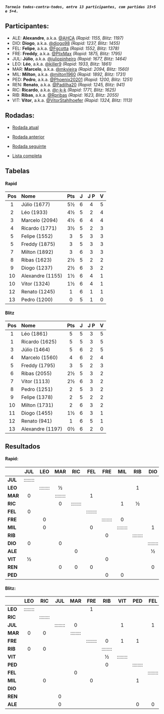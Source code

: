 ***`Torneio todos-contra-todos, entre 13 participantes, com partidas 15+5 e 5+4.`***

## Participantes:

* ALE: **Alexandre**, a.k.a. [@AHCA](https://www.lichess.org/@/AHCA) *(Rapid: 1155, Blitz: 1197)*
* DIO: **Diogo**, a.k.a. [@diogo98](https://www.lichess.org/@/diogo98) *(Rapid: 1237, Blitz: 1455)*
* FEL: **Felipe**, a.k.a. [@Fgcotta](https://www.lichess.org/@/Fgcotta) *(Rapid: 1552, Blitz: 1378)*
* FRE: **Freddy**, a.k.a. [@PlixMax](https://www.lichess.org/@/PlixMax) *(Rapid: 1875, Blitz: 1795)*
* JUL: **Júlio**, a.k.a. [@juliopinheiro](https://www.lichess.org/@/juliopinheiro) *(Rapid: 1677, Blitz: 1464)*
* LEO: **Léo**, a.k.a. [@killer9](https://www.lichess.org/@/killer9) *(Rapid: 1933, Blitz: 1861)*
* MAR: **Marcelo**, a.k.a. [@mkvieira](https://www.lichess.org/@/mkvieira) *(Rapid: 2094, Blitz: 1560)*
* MIL: **Milton**, a.k.a. [@milton1960](https://www.lichess.org/@/milton1960) *(Rapid: 1892, Blitz: 1731)*
* PED: **Pedro**, a.k.a. [@Phoenix20201](https://www.lichess.org/@/Phoenix20201) *(Rapid: 1200, Blitz: 1251)*
* REN: **Renato**, a.k.a. [@Padilha20](https://www.lichess.org/@/Padilha20) *(Rapid: 1245, Blitz: 941)*
* RIC: **Ricardo**, a.k.a. [@r-k-k](https://www.lichess.org/@/r-k-k) *(Rapid: 1771, Blitz: 1625)*
* RIB: **Ribas**, a.k.a. [@Rpribas](https://www.lichess.org/@/Rpribas) *(Rapid: 1623, Blitz: 2055)*
* VIT: **Vitor**, a.k.a. [@VitorStahlhoefer](https://www.lichess.org/@/VitorStahlhoefer) *(Rapid: 1324, Blitz: 1113)*

## Rodadas:

* [Rodada atual](https://grupo-de-xadrez.github.io/rodadas/7)

* [Rodada anterior](https://grupo-de-xadrez.github.io/rodadas/6)

* [Rodada seguinte](https://grupo-de-xadrez.github.io/rodadas/8)

* [Lista completa](https://grupo-de-xadrez.github.io/rodadas)

## Tabelas

#### Rapid

| Pos | Nome | Pts | J | J P | V |
| :---: | :--- | :---: | :---: | :---: | :---: |
| 1 | Júlio (1677) | 5½ | 6 | 4 | 5 |
| 2 | Léo (1933) | 4½ | 5 | 2 | 4 |
| 3 | Marcelo (2094) | 4½ | 6 | 4 | 4 |
| 4 | Ricardo (1771) | 3½ | 5 | 2 | 3 |
| 5 | Felipe (1552) | 3 | 5 | 3 | 3 |
| 5 | Freddy (1875) | 3 | 5 | 3 | 3 |
| 7 | Milton (1892) | 3 | 6 | 3 | 3 |
| 8 | Ribas (1623) | 2½ | 5 | 2 | 2 |
| 9 | Diogo (1237) | 2½ | 6 | 3 | 2 |
| 10 | Alexandre (1155) | 1½ | 6 | 4 | 1 |
| 10 | Vitor (1324) | 1½ | 6 | 4 | 1 |
| 12 | Renato (1245) | 1 | 6 | 1 | 1 |
| 13 | Pedro (1200) | 0 | 5 | 1 | 0 |

#### Blitz

| Pos | Nome | Pts | J | J P | V |
| :---: | :--- | :---: | :---: | :---: | :---: |
| 1 | Léo (1861) | 5 | 5 | 3 | 5 |
| 1 | Ricardo (1625) | 5 | 5 | 3 | 5 |
| 3 | Júlio (1464) | 5 | 6 | 2 | 5 |
| 4 | Marcelo (1560) | 4 | 6 | 2 | 4 |
| 5 | Freddy (1795) | 3 | 5 | 2 | 3 |
| 6 | Ribas (2055) | 2½ | 5 | 3 | 2 |
| 7 | Vitor (1113) | 2½ | 6 | 3 | 2 |
| 8 | Pedro (1251) | 2 | 5 | 3 | 2 |
| 9 | Felipe (1378) | 2 | 5 | 2 | 2 |
| 10 | Milton (1731) | 2 | 6 | 3 | 2 |
| 11 | Diogo (1455) | 1½ | 6 | 3 | 1 |
| 12 | Renato (941) | 1 | 6 | 5 | 1 |
| 13 | Alexandre (1197) | 0½ | 6 | 2 | 0 |

## Resultados

#### Rapid:

| | JUL | LEO | MAR | RIC | FEL | FRE | MIL | RIB | DIO | ALE | VIT | REN | PED |
| :--- | :---: | :---: | :---: | :---: | :---: | :---: | :---: | :---: | :---: | :---: | :---: | :---: | :---: |
| **JUL** | :::::::: |  |  |  |  |  |  |  |  | 1 |  | 1 |  |
| **LEO** |  | :::::::: | ½ |  |  |  |  | 1 |  |  |  |  |  |
| **MAR** | 0 |  | :::::::: |  | 1 |  |  |  |  |  |  |  |  |
| **RIC** |  |  | 0 | :::::::: |  |  | 1 | ½ |  |  |  |  |  |
| **FEL** | 0 |  |  |  | :::::::: |  |  |  |  | 1 |  |  |  |
| **FRE** |  | 0 |  |  |  | :::::::: | 0 |  |  |  |  |  |  |
| **MIL** |  | 0 |  |  | 0 |  | :::::::: |  | 1 |  |  |  |  |
| **RIB** |  |  |  |  |  | 0 |  | :::::::: |  |  | 1 |  | 1 |
| **DIO** | 0 |  | 0 |  |  |  |  |  | :::::::: |  | 1 |  |  |
| **ALE** |  |  |  | 0 |  |  |  |  | ½ | :::::::: |  |  |  |
| **VIT** | ½ |  |  |  |  | 0 |  |  |  |  | :::::::: |  |  |
| **REN** |  |  | 0 | 0 | 0 |  |  |  | 0 |  |  | :::::::: |  |
| **PED** |  |  |  |  |  | 0 | 0 |  |  | 0 | 0 |  | :::::::: |

#### Blitz:

| | LEO | RIC | JUL | MAR | FRE | RIB | VIT | PED | FEL | MIL | DIO | REN | ALE |
| :--- | :---: | :---: | :---: | :---: | :---: | :---: | :---: | :---: | :---: | :---: | :---: | :---: | :---: |
| **LEO** | :::::::: |  |  |  | 1 |  |  |  |  | 1 |  |  |  |
| **RIC** |  | :::::::: |  |  |  |  |  |  |  |  |  | 1 | 1 |
| **JUL** |  |  | :::::::: | 0 |  |  | 1 |  | 1 |  | 1 |  |  |
| **MAR** | 0 | 0 |  | :::::::: |  |  |  |  |  |  | 1 | 1 |  |
| **FRE** |  |  |  |  | :::::::: | 0 | 1 | 1 |  |  |  |  |  |
| **RIB** | 0 | 0 |  |  |  | :::::::: |  |  |  |  |  |  |  |
| **VIT** |  |  |  |  |  | ½ | :::::::: |  |  |  | 1 |  |  |
| **PED** |  |  |  |  |  | 0 |  | :::::::: |  |  |  |  |  |
| **FEL** |  |  |  | 0 |  |  |  |  | :::::::: | 0 |  | 1 |  |
| **MIL** |  | 0 |  |  | 0 |  |  | 1 |  | :::::::: |  |  |  |
| **DIO** |  |  |  |  |  |  |  |  |  | 1 | :::::::: | 0 | ½ |
| **REN** |  |  | 0 |  |  |  |  |  |  |  |  | :::::::: |  |
| **ALE** |  |  | 0 |  |  |  |  | 0 | 0 |  |  |  | :::::::: |

